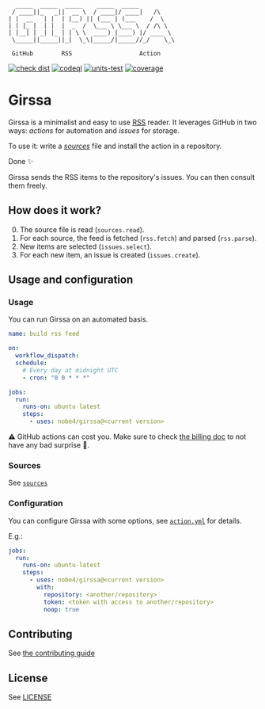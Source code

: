 ```
  _____  _____  _____    _____  _____
 / ____||_   _||  __ \  / ____|/ ____|   /\
| |  __   | |  | |__) || (___ | (___    /  \
| | |_ |  | |  |  _  /  \___ \ \___ \  / /\ \
| |__| | _| |_ | | \ \  ____) |____) |/ ____ \
 \_____||_____||_|  \_\|_____/|_____//_/    \_\

 GitHub        RSS                   Action
```

[![check dist](https://github.com/nobe4/girssa/actions/workflows/check-dist.yml/badge.svg)](https://github.com/nobe4/girssa/actions/workflows/check-dist.yml)
[![codeql](https://github.com/nobe4/girssa/actions/workflows/codeql-analysis.yml/badge.svg)](https://github.com/nobe4/girssa/actions/workflows/codeql-analysis.yml)
[![units-test](https://github.com/nobe4/girssa/actions/workflows/test.yml/badge.svg)](https://github.com/nobe4/girssa/actions/workflows/test.yml)
[![coverage](https://github.com/nobe4/girssa/actions/workflows/coverage.yml/badge.svg)](https://github.com/nobe4/girssa/actions/workflows/coverage.yml)

# Girssa

Girssa is a minimalist and easy to use [RSS](https://en.wikipedia.org/wiki/RSS) reader.
It leverages GitHub in two ways: _actions_ for automation and _issues_ for storage.

To use it: write a [_sources_](./docs/sources.example.json) file and install the action in a repository.

Done :sparkles:

Girssa sends the RSS items to the repository's issues. You can then consult them freely.

## How does it work?

0. The source file is read (`sources.read`).
1. For each source, the feed is fetched (`rss.fetch`) and parsed (`rss.parse`).
2. New items are selected (`issues.select`).
3. For each new item, an issue is created (`issues.create`).

## Usage and configuration

### Usage

You can run Girssa on an automated basis.

```yaml
name: build rss feed

on:
  workflow_dispatch:
  schedule:
    # Every day at midnight UTC
    - cron: "0 0 * * *"

jobs:
  run:
    runs-on: ubuntu-latest
    steps:
      - uses: nobe4/girssa@<current version>
```

:warning: GitHub actions can cost you. Make sure to check [the billing doc](https://docs.github.com/en/actions/learn-github-actions/usage-limits-billing-and-administration) to not have any bad surprise :money_with_wings:.

### Sources

See [`sources`](./docs/SOURCES.md)

### Configuration

You can configure Girssa with some options, see [`action.yml`](./action.yml) for details.

E.g.:

```yaml
jobs:
  run:
    runs-on: ubuntu-latest
    steps:
      - uses: nobe4/girssa@<current version>
        with:
          repository: <another/repository>
          token: <token with access to another/repository>
          noop: true
```

## Contributing

See [the contributing guide](./docs/CONTRIBUTING.md)

## License

See [LICENSE](./LICENSE)
